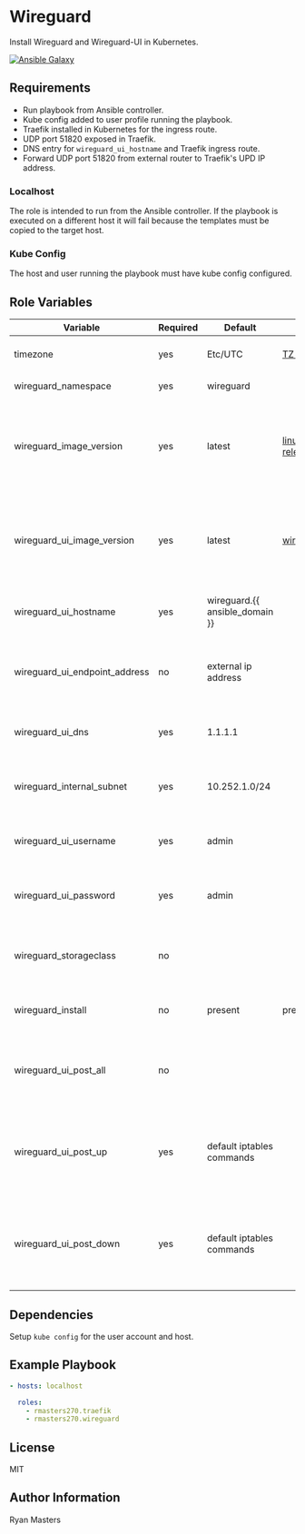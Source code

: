 # Wireguard

Install Wireguard and Wireguard-UI in Kubernetes.

[![Ansible Galaxy](https://img.shields.io/badge/ansible--galaxy-wireguard-blue.svg)](https://galaxy.ansible.com/rmasters270/wireguard)

## Requirements

- Run playbook from Ansible controller.
- Kube config added to user profile running the playbook.
- Traefik installed in Kubernetes for the ingress route.
- UDP port 51820 exposed in Traefik.
- DNS entry for `wireguard_ui_hostname` and Traefik ingress route.
- Forward UDP port 51820 from external router to Traefik's UPD IP address.

### Localhost

The role is intended to run from the Ansible controller.  If the playbook is executed on a different host it will fail because the templates must be copied to the target host.

### Kube Config

The host and user running the playbook must have kube config configured.

## Role Variables

| Variable                      | Required | Default                        | Choices                                                                                  | Comments                                                               |
| ----------------------------- | -------- | ------------------------------ | ---------------------------------------------------------------------------------------- | ---------------------------------------------------------------------- |
| timezone                      | yes      | Etc/UTC                        | [TZ Identifier](https://en.wikipedia.org/wiki/List_of_tz_database_time_zones)            | Timezone on Wireguard                                                  |
| wireguard_namespace           | yes      | wireguard                      |                                                                                          | Kubernetes namespace                                                   |
| wireguard_image_version       | yes      | latest                         | [linuxserver.io/wireguard releases](https://hub.docker.com/r/linuxserver/wireguard/tags) | Use the latest version or pin an image version to the deployment.      |
| wireguard_ui_image_version    | yes      | latest                         | [wireguard-ui releases](https://hub.docker.com/r/ngoduykhanh/wireguard-ui/tags)          | Use the latest version or pin an image version to the deployment.      |
| wireguard_ui_hostname         | yes      | wireguard.{{ ansible_domain }} |                                                                                          | Hostname assigned to Wireguard UI.                                     |
| wireguard_ui_endpoint_address | no       | external ip address            |                                                                                          | External IP or DNS entry used to resolve the public IP address.        |
| wireguard_ui_dns              | yes      | 1.1.1.1                        |                                                                                          | DNS IP address for wireguard clients.                                  |
| wireguard_internal_subnet     | yes      | 10.252.1.0/24                  |                                                                                          | CIDR for wireguard client IP address range.                            |
| wireguard_ui_username         | yes      | admin                          |                                                                                          | Default user for Wireguard UI login.                                   |
| wireguard_ui_password         | yes      | admin                          |                                                                                          | Default user password for Wireguard UI login.                          |
| wireguard_storageclass        | no       |                                |                                                                                          | Leave blank to use default storage class                               |
| wireguard_install             | no       | present                        | present, absent                                                                          | Install or uninstall the wireguard container.                          |
| wireguard_ui_post_all         | no       |                                |                                                                                          | Bash commands to run during post up and post down.                     |
| wireguard_ui_post_up          | yes      | default iptables commands      |                                                                                          | Bash commands to run during post up.  Typically `iptables` commands.   |
| wireguard_ui_post_down        | yes      | default iptables commands      |                                                                                          | Bash commands to run during post down.  Typically `iptables` commands. |

## Dependencies

Setup `kube config` for the user account and host.

## Example Playbook

```yaml
- hosts: localhost

  roles:
    - rmasters270.traefik
    - rmasters270.wireguard
```

## License

MIT

## Author Information

Ryan Masters

